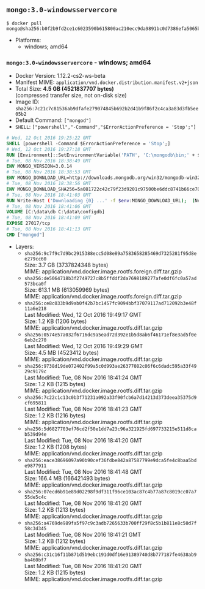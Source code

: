 ## `mongo:3.0-windowsservercore`

```console
$ docker pull mongo@sha256:b0f2b9fd2ce1c6023590b615800ac210ecc9da9891bc0d7386efa5065bfc2edb
```

-	Platforms:
	-	windows; amd64

### `mongo:3.0-windowsservercore` - windows; amd64

-	Docker Version: 1.12.2-cs2-ws-beta
-	Manifest MIME: `application/vnd.docker.distribution.manifest.v2+json`
-	Total Size: **4.5 GB (4521837707 bytes)**  
	(compressed transfer size, not on-disk size)
-	Image ID: `sha256:7c21c7c81536ab9dfafe279074845b692b2d41b9f86f2c4ca3a83d3fb5ee05b2`
-	Default Command: `["mongod"]`
-	`SHELL`: `["powershell","-Command","$ErrorActionPreference = 'Stop';"]`

```dockerfile
# Wed, 12 Oct 2016 19:25:22 GMT
SHELL [powershell -Command $ErrorActionPreference = 'Stop';]
# Wed, 12 Oct 2016 19:27:18 GMT
RUN [Environment]::SetEnvironmentVariable('PATH', 'C:\mongodb\bin;' + $env:PATH, [EnvironmentVariableTarget]::Machine);
# Tue, 08 Nov 2016 18:38:49 GMT
ENV MONGO_VERSION=3.0.14
# Tue, 08 Nov 2016 18:38:53 GMT
ENV MONGO_DOWNLOAD_URL=http://downloads.mongodb.org/win32/mongodb-win32-x86_64-2008plus-ssl-3.0.14-signed.msi
# Tue, 08 Nov 2016 18:38:56 GMT
ENV MONGO_DOWNLOAD_SHA256=5a081722c42c79f23d9201c97500be6ddc8741b66ce707d88dad058bf84165f1
# Tue, 08 Nov 2016 18:41:03 GMT
RUN Write-Host ('Downloading {0} ...' -f $env:MONGO_DOWNLOAD_URL); 	(New-Object System.Net.WebClient).DownloadFile($env:MONGO_DOWNLOAD_URL, 'mongo.msi'); 		Write-Host ('Verifying sha256 ({0}) ...' -f $env:MONGO_DOWNLOAD_SHA256); 	if ((Get-FileHash mongo.msi -Algorithm sha256).Hash -ne $env:MONGO_DOWNLOAD_SHA256) { 		Write-Host 'FAILED!'; 		exit 1; 	}; 		Write-Host 'Installing ...'; 	Start-Process msiexec -Wait 		-ArgumentList @( 			'/i', 			'mongo.msi', 			'/quiet', 			'/qn', 			'INSTALLLOCATION=C:\mongodb', 			'ADDLOCAL=all' 		); 		Write-Host 'Verifying install ...'; 	Write-Host '  mongo --version'; mongo --version; 	Write-Host '  mongod --version'; mongod --version; 		Write-Host 'Removing ...'; 	Remove-Item mongo.msi -Force; 		Write-Host 'Complete.';
# Tue, 08 Nov 2016 18:41:06 GMT
VOLUME [C:\data\db C:\data\configdb]
# Tue, 08 Nov 2016 18:41:09 GMT
EXPOSE 27017/tcp
# Tue, 08 Nov 2016 18:41:13 GMT
CMD ["mongod"]
```

-	Layers:
	-	`sha256:9c7f9c7d9bc2915388ecc5d08e89a7583658285469d7325281f95d8ee279cc60`  
		Size: 3.7 GB (3737824348 bytes)  
		MIME: application/vnd.docker.image.rootfs.foreign.diff.tar.gzip
	-	`sha256:de5064718b3f2749727c8b5ffddf2da7698189277afe0df6fc0a57ad573bca0f`  
		Size: 613.1 MB (613059969 bytes)  
		MIME: application/vnd.docker.image.rootfs.foreign.diff.tar.gzip
	-	`sha256:ce8c033b9d9ab0f42b7bc1457fc9094bbf37079117ad712092b3e48f11a6e218`  
		Last Modified: Wed, 12 Oct 2016 19:49:17 GMT  
		Size: 1.2 KB (1206 bytes)  
		MIME: application/vnd.docker.image.rootfs.diff.tar.gzip
	-	`sha256:0574e57a032f6716dc9a5ead72d392e1b5d8ab6f46171ef8e3ad5f0e6eb2c270`  
		Last Modified: Wed, 12 Oct 2016 19:49:29 GMT  
		Size: 4.5 MB (4523412 bytes)  
		MIME: application/vnd.docker.image.rootfs.diff.tar.gzip
	-	`sha256:9738d19de072402f99a5c0d993ae26377082c06f6c6dadc595a33f4929c9179c`  
		Last Modified: Tue, 08 Nov 2016 18:41:24 GMT  
		Size: 1.2 KB (1215 bytes)  
		MIME: application/vnd.docker.image.rootfs.diff.tar.gzip
	-	`sha256:7c22c1c13c0b3f71231a092a33f90fcb6a7d14213d373deea35375d9cf695811`  
		Last Modified: Tue, 08 Nov 2016 18:41:23 GMT  
		Size: 1.2 KB (1216 bytes)  
		MIME: application/vnd.docker.image.rootfs.diff.tar.gzip
	-	`sha256:5d6827703ef76cd2f50e1dd7a23c96a321925fd697733215e511d8cab539d94e`  
		Last Modified: Tue, 08 Nov 2016 18:41:20 GMT  
		Size: 1.2 KB (1208 bytes)  
		MIME: application/vnd.docker.image.rootfs.diff.tar.gzip
	-	`sha256:eace38696097a90b90cef36fdbe842a87587799e9dca5fe4c8baa5bde9877911`  
		Last Modified: Tue, 08 Nov 2016 18:41:48 GMT  
		Size: 166.4 MB (166421493 bytes)  
		MIME: application/vnd.docker.image.rootfs.diff.tar.gzip
	-	`sha256:07ecd6b91e89d02298f9df311f96ce103ac87c4b77a87c8019cc07a755de5c4c`  
		Last Modified: Tue, 08 Nov 2016 18:41:20 GMT  
		Size: 1.2 KB (1213 bytes)  
		MIME: application/vnd.docker.image.rootfs.diff.tar.gzip
	-	`sha256:a4769de989fa5f97c9c3adb7265633b700ff29f8c5b1b811e8c50d7f58c3d345`  
		Last Modified: Tue, 08 Nov 2016 18:41:21 GMT  
		Size: 1.2 KB (1212 bytes)  
		MIME: application/vnd.docker.image.rootfs.diff.tar.gzip
	-	`sha256:c31c16f11b871d5b9ebc191d0df16e91389740d8b777187fe4638ab9ba460bf7`  
		Last Modified: Tue, 08 Nov 2016 18:41:20 GMT  
		Size: 1.2 KB (1215 bytes)  
		MIME: application/vnd.docker.image.rootfs.diff.tar.gzip
